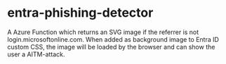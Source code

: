 # entra-phishing-detector

A Azure Function which returns an SVG image if the referrer is not login.microsoftonline.com.
When added as background image to Entra ID custom CSS, the image will be loaded by the browser and can show the user a AITM-attack.
